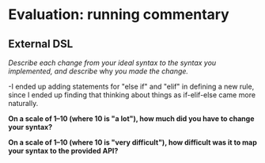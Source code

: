 # Evaluation: running commentary

## External DSL

_Describe each change from your ideal syntax to the syntax you implemented, and
describe_ why _you made the change._

-I ended up adding statements for "else if" and "elif" in defining a new rule, since I ended up finding that thinking about things as if-elif-else came more naturally.

**On a scale of 1–10 (where 10 is "a lot"), how much did you have to change your syntax?**

**On a scale of 1–10 (where 10 is "very difficult"), how difficult was it to map your syntax to the provided API?**
